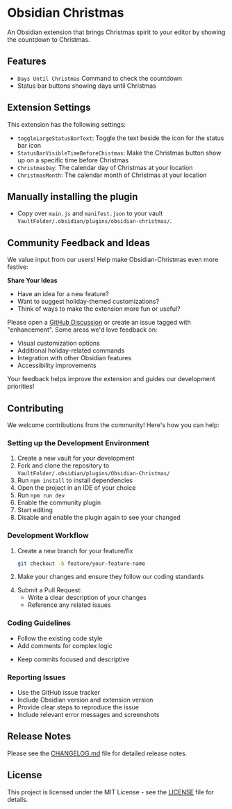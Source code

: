 # Obsidian Christmas

An Obsidian extension that brings Christmas spirit to your editor by showing the countdown to Christmas.

## Features

-   `Days Until Christmas` Command to check the countdown
-   Status bar buttons showing days until Christmas

## Extension Settings

This extension has the following settings:

-   `toggleLargeStatusBarText`: Toggle the text beside the icon for the status bar icon
-   `StatusBarVisibleTimeBeforeChistmas`: Make the Christmas button show up on a specific time before Christmas
-   `ChristmasDay`: The calendar day of Christmas at your location
-   `ChristmasMonth`: The calendar month of Christmas at your location

## Manually installing the plugin

-   Copy over `main.js` and `manifest.json` to your vault `VaultFolder/.obsidian/plugins/obsidian-christmas/`.

## Community Feedback and Ideas

We value input from our users! Help make Obsidian-Christmas even more festive:

**Share Your Ideas**

-   Have an idea for a new feature?
-   Want to suggest holiday-themed customizations?
-   Think of ways to make the extension more fun or useful?

Please open a [GitHub Discussion](https://github.com/Matse2005/Obsidian-Christmas/issues) or create an issue tagged with "enhancement". Some areas we'd love feedback on:

-   Visual customization options
-   Additional holiday-related commands
-   Integration with other Obsidian features
-   Accessibility improvements

Your feedback helps improve the extension and guides our development priorities!

## Contributing

We welcome contributions from the community! Here's how you can help:

### Setting up the Development Environment

1. Create a new vault for your development
2. Fork and clone the repository to `VaultFolder/.obsidian/plugins/Obsidian-Christmas/`
3. Run `npm install` to install dependencies
4. Open the project in an IDE of your choice
5. Run `npm run dev`
6. Enable the community plugin
7. Start editing
8. Disable and enable the plugin again to see your changed

### Development Workflow

1. Create a new branch for your feature/fix

    ```bash
    git checkout -b feature/your-feature-name
    ```

2. Make your changes and ensure they follow our coding standards

<!-- 3. Test your changes:
   - Run `npm run test` to execute unit tests
   - Test the extension manually in a new Obsidian vault
   - Ensure settings and commands work as expected -->

4. Submit a Pull Request:
    - Write a clear description of your changes
    - Reference any related issues
        <!-- - Update documentation if needed -->

### Coding Guidelines

-   Follow the existing code style
-   Add comments for complex logic
<!-- - Update tests when adding new features -->
-   Keep commits focused and descriptive

### Reporting Issues

-   Use the GitHub issue tracker
-   Include Obsidian version and extension version
-   Provide clear steps to reproduce the issue
-   Include relevant error messages and screenshots

## Release Notes

Please see the [CHANGELOG.md](CHANGELOG.md) file for detailed release notes.

## License

This project is licensed under the MIT License - see the [LICENSE](LICENSE) file for details.
